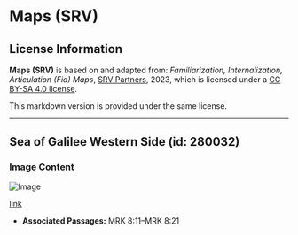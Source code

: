 # Maps (SRV)

## License Information

**Maps (SRV)** is based on and adapted from: _Familiarization, Internalization, Articulation (Fia) Maps_, [SRV Partners](https://srvpartners.org/home/), 2023, which is licensed under a [CC BY-SA 4.0 license](https://creativecommons.org/licenses/by-sa/4.0/legalcode.en).

This markdown version is provided under the same license.



--------------------------------

## Sea of Galilee Western Side (id: 280032)

### Image Content

![Image](https://cdn.aquifer.bible/aquifer-content/resources/FIAMaps/sea-of-galilee-western-side.jpg)

[link](https://cdn.aquifer.bible/aquifer-content/resources/FIAMaps/sea-of-galilee-western-side.jpg)

* **Associated Passages:** MRK 8:11–MRK 8:21

